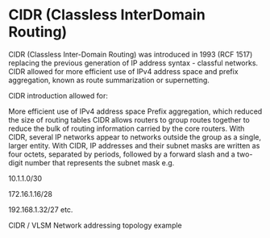# CIDR (Classless InterDomain Routing)

CIDR (Classless Inter-Domain Routing) was introduced in 1993 (RCF 1517) replacing the previous generation of IP address syntax - classful networks. CIDR allowed for more efficient use of IPv4 address space and prefix aggregation, known as route summarization or supernetting.

CIDR introduction allowed for:

More efficient use of IPv4 address space
Prefix aggregation, which reduced the size of routing tables
CIDR allows routers to group routes together to reduce the bulk of routing information carried by the core routers. With CIDR, several IP networks appear to networks outside the group as a single, larger entity. With CIDR, IP addresses and their subnet masks are written as four octets, separated by periods, followed by a forward slash and a two-digit number that represents the subnet mask e.g.

10.1.1.0/30

172.16.1.16/28

192.168.1.32/27 etc.

 

CIDR / VLSM Network addressing topology example